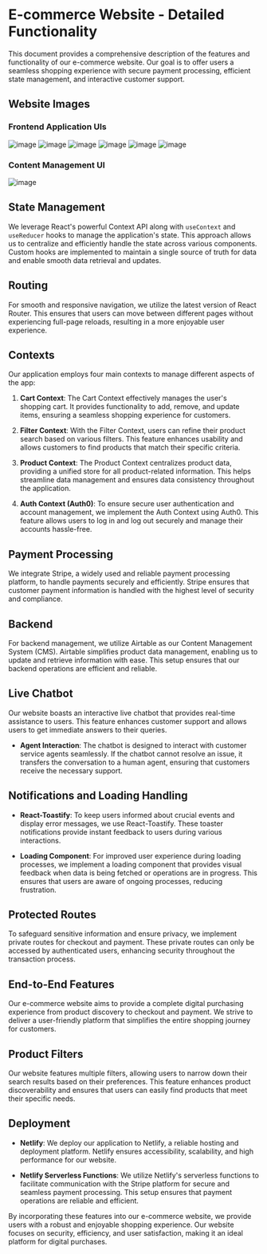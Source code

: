 # E-commerce Website - Detailed Functionality

This document provides a comprehensive description of the features and functionality of our e-commerce website. Our goal is to offer users a seamless shopping experience with secure payment processing, efficient state management, and interactive customer support.

## Website Images
### Frontend Application UIs
![image](https://github.com/Subhash002/comfyStore_capstone/assets/29842088/827f0a74-b6a9-4e13-828a-07a8af830d7c)
![image](https://github.com/Subhash002/comfyStore_capstone/assets/29842088/f87002de-a94f-4bc9-82c0-09aa37d3d731)
![image](https://github.com/Subhash002/comfyStore_capstone/assets/29842088/57c97852-7b20-466e-bf45-baa97304a445)
![image](https://github.com/Subhash002/comfyStore_capstone/assets/29842088/7c30c944-8e47-4694-9925-c34af5aa48fb)
![image](https://github.com/Subhash002/comfyStore_capstone/assets/29842088/9a3efc31-c7b9-477c-96ee-059031b8fc4a)
![image](https://github.com/Subhash002/comfyStore_capstone/assets/29842088/8ddfc902-4ac0-417b-9c96-cf0c17c46a19)

### Content Management UI
![image](https://github.com/Subhash002/comfyStore_capstone/assets/29842088/fdb8b768-4cb1-4487-a00d-ba1c1707dd87)

## State Management

We leverage React's powerful Context API along with `useContext` and `useReducer` hooks to manage the application's state. This approach allows us to centralize and efficiently handle the state across various components. Custom hooks are implemented to maintain a single source of truth for data and enable smooth data retrieval and updates.

## Routing

For smooth and responsive navigation, we utilize the latest version of React Router. This ensures that users can move between different pages without experiencing full-page reloads, resulting in a more enjoyable user experience.

## Contexts

Our application employs four main contexts to manage different aspects of the app:

1. **Cart Context**: The Cart Context effectively manages the user's shopping cart. It provides functionality to add, remove, and update items, ensuring a seamless shopping experience for customers.

2. **Filter Context**: With the Filter Context, users can refine their product search based on various filters. This feature enhances usability and allows customers to find products that match their specific criteria.

3. **Product Context**: The Product Context centralizes product data, providing a unified store for all product-related information. This helps streamline data management and ensures data consistency throughout the application.

4. **Auth Context (Auth0)**: To ensure secure user authentication and account management, we implement the Auth Context using Auth0. This feature allows users to log in and log out securely and manage their accounts hassle-free.

## Payment Processing

We integrate Stripe, a widely used and reliable payment processing platform, to handle payments securely and efficiently. Stripe ensures that customer payment information is handled with the highest level of security and compliance.

## Backend

For backend management, we utilize Airtable as our Content Management System (CMS). Airtable simplifies product data management, enabling us to update and retrieve information with ease. This setup ensures that our backend operations are efficient and reliable.

## Live Chatbot

Our website boasts an interactive live chatbot that provides real-time assistance to users. This feature enhances customer support and allows users to get immediate answers to their queries.

- **Agent Interaction**: The chatbot is designed to interact with customer service agents seamlessly. If the chatbot cannot resolve an issue, it transfers the conversation to a human agent, ensuring that customers receive the necessary support.

## Notifications and Loading Handling

- **React-Toastify**: To keep users informed about crucial events and display error messages, we use React-Toastify. These toaster notifications provide instant feedback to users during various interactions.

- **Loading Component**: For improved user experience during loading processes, we implement a loading component that provides visual feedback when data is being fetched or operations are in progress. This ensures that users are aware of ongoing processes, reducing frustration.

## Protected Routes

To safeguard sensitive information and ensure privacy, we implement private routes for checkout and payment. These private routes can only be accessed by authenticated users, enhancing security throughout the transaction process.

## End-to-End Features

Our e-commerce website aims to provide a complete digital purchasing experience from product discovery to checkout and payment. We strive to deliver a user-friendly platform that simplifies the entire shopping journey for customers.

## Product Filters

Our website features multiple filters, allowing users to narrow down their search results based on their preferences. This feature enhances product discoverability and ensures that users can easily find products that meet their specific needs.

## Deployment

- **Netlify**: We deploy our application to Netlify, a reliable hosting and deployment platform. Netlify ensures accessibility, scalability, and high performance for our website.

- **Netlify Serverless Functions**: We utilize Netlify's serverless functions to facilitate communication with the Stripe platform for secure and seamless payment processing. This setup ensures that payment operations are reliable and efficient.

By incorporating these features into our e-commerce website, we provide users with a robust and enjoyable shopping experience. Our website focuses on security, efficiency, and user satisfaction, making it an ideal platform for digital purchases.
